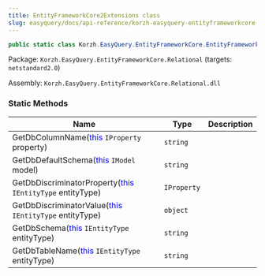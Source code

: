 ```yaml
---
title: EntityFrameworkCore2Extensions class
slug: easyquery/docs/api-reference/korzh-easyquery-entityframeworkcore-relational/korzh-easyquery-entityframeworkcore-namespace/entityframeworkcore2extensions-class
---
```



```csharp
public static class Korzh.EasyQuery.EntityFrameworkCore.EntityFrameworkCore2Extensions

```
Package: `Korzh.EasyQuery.EntityFrameworkCore.Relational` (targets: `netstandard2.0`)

Assembly: `Korzh.EasyQuery.EntityFrameworkCore.Relational.dll`

### Static Methods

| Name | Type | Description | 
| --- | --- | --- | 
| GetDbColumnName(<span style='color: blue'>this</span> `IProperty` property) | `string` |  | 
| GetDbDefaultSchema(<span style='color: blue'>this</span> `IModel` model) | `string` |  | 
| GetDbDiscriminatorProperty(<span style='color: blue'>this</span> `IEntityType` entityType) | `IProperty` |  | 
| GetDbDiscriminatorValue(<span style='color: blue'>this</span> `IEntityType` entityType) | `object` |  | 
| GetDbSchema(<span style='color: blue'>this</span> `IEntityType` entityType) | `string` |  | 
| GetDbTableName(<span style='color: blue'>this</span> `IEntityType` entityType) | `string` |  |